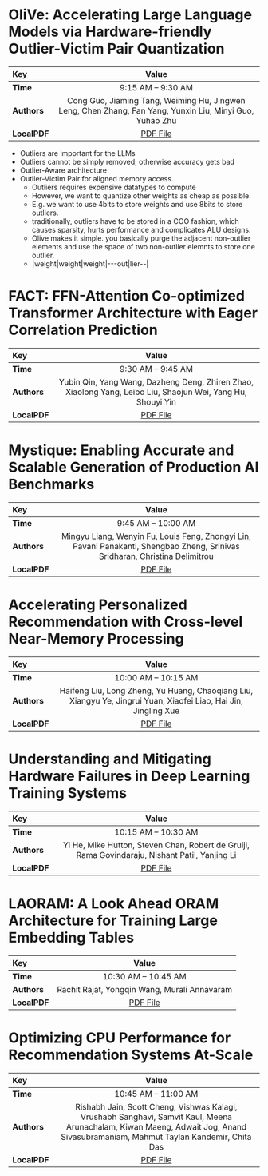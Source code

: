 
# OliVe: Accelerating Large Language Models via Hardware-friendly Outlier-Victim Pair Quantization

| Key | Value |
:----- | :----: 
|**Time** | 9:15 AM – 9:30 AM |
|**Authors** | Cong Guo, Jiaming Tang, Weiming Hu, Jingwen Leng, Chen Zhang, Fan Yang, Yunxin Liu, Minyi Guo, Yuhao Zhu |
|**LocalPDF** | [PDF File](Guo%20et%20al.%20-%202023%20-%20OliVe%20Accelerating%20Large%20Language%20Models%20via%20Hard.pdf) |

* Outliers are important for the LLMs
* Outliers cannot be simply removed, otherwise accuracy gets bad
* Outlier-Aware architecture
* Outlier-Victim Pair for aligned memory access.
    * Outliers requires expensive datatypes to compute
    * However, we want to quantize other weights as cheap as possible. 
    * E.g. we want to use 4bits to store weights and use 8bits to store outliers.
    * traditionally, outliers have to be stored in a COO fashion, which causes sparsity, hurts performance and complicates ALU designs.
    * Olive makes it simple. you basically purge the adjacent non-outlier elements and use the space of two non-outlier elemnts to store one outlier.
    * |weight|weight|weight|---out|lier--|









# FACT: FFN-Attention Co-optimized Transformer Architecture with Eager Correlation Prediction

| Key | Value |
:----- | :----: 
|**Time** | 9:30 AM – 9:45 AM |
|**Authors** | Yubin Qin, Yang Wang, Dazheng Deng, Zhiren Zhao, Xiaolong Yang, Leibo Liu, Shaojun Wei, Yang Hu, Shouyi Yin |
|**LocalPDF** | [PDF File](Qin%20et%20al.%20-%202023%20-%20FACT%20FFN-Attention%20Co-optimized%20Transformer%20Archi.pdf) |









# Mystique: Enabling Accurate and Scalable Generation of Production AI Benchmarks

| Key | Value |
:----- | :----: 
|**Time** | 9:45 AM – 10:00 AM |
|**Authors** | Mingyu Liang, Wenyin Fu, Louis Feng, Zhongyi Lin, Pavani Panakanti, Shengbao Zheng, Srinivas Sridharan, Christina Delimitrou |
|**LocalPDF** | [PDF File](Liang%20et%20al.%20-%202023%20-%20Mystique%20Enabling%20Accurate%20and%20Scalable%20Generatio.pdf) |









# Accelerating Personalized Recommendation with Cross-level Near-Memory Processing

| Key | Value |
:----- | :----: 
|**Time** | 10:00 AM – 10:15 AM |
|**Authors** | Haifeng Liu, Long Zheng, Yu Huang, Chaoqiang Liu, Xiangyu Ye, Jingrui Yuan, Xiaofei Liao, Hai Jin, Jingling Xue |
|**LocalPDF** | [PDF File](Liu%20et%20al.%20-%202023%20-%20Accelerating%20Personalized%20Recommendation%20with%20Cros.pdf) |









# Understanding and Mitigating Hardware Failures in Deep Learning Training Systems

| Key | Value |
:----- | :----: 
|**Time** | 10:15 AM – 10:30 AM |
|**Authors** | Yi He, Mike Hutton, Steven Chan, Robert de Gruijl, Rama Govindaraju, Nishant Patil, Yanjing Li |
|**LocalPDF** | [PDF File](He%20et%20al.%20-%202023%20-%20Understanding%20and%20Mitigating%20Hardware%20Failures%20in%20.pdf) |









# LAORAM: A Look Ahead ORAM Architecture for Training Large Embedding Tables

| Key | Value |
:----- | :----: 
|**Time** | 10:30 AM – 10:45 AM |
|**Authors** | Rachit Rajat, Yongqin Wang, Murali Annavaram |
|**LocalPDF** | [PDF File](Rajat%20et%20al.%20-%202023%20-%20LAORAM%20A%20Look%20Ahead%20ORAM%20Architecture%20for%20Trainin.pdf) |









# Optimizing CPU Performance for Recommendation Systems At-Scale

| Key | Value |
:----- | :----: 
|**Time** | 10:45 AM – 11:00 AM |
|**Authors** | Rishabh Jain, Scott Cheng, Vishwas Kalagi, Vrushabh Sanghavi, Samvit Kaul, Meena Arunachalam, Kiwan Maeng, Adwait Jog, Anand Sivasubramaniam, Mahmut Taylan Kandemir, Chita Das |
|**LocalPDF** | [PDF File](Jain%20et%20al.%20-%202023%20-%20Optimizing%20CPU%20Performance%20for%20Recommendation%20Syst.pdf) |








